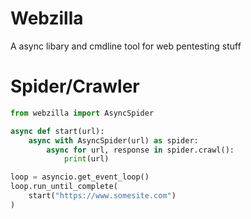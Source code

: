 # Webzilla 

A async libary and cmdline tool for web pentesting stuff

# Spider/Crawler

```python
from webzilla import AsyncSpider

async def start(url):
    async with AsyncSpider(url) as spider:
        async for url, response in spider.crawl():
            print(url)

loop = asyncio.get_event_loop()
loop.run_until_complete(
    start("https://www.somesite.com")
)
```
